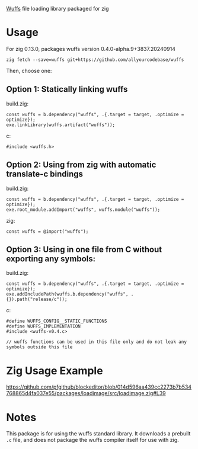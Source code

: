[Wuffs](https://github.com/google/wuffs) file loading library packaged for zig

# Usage

For zig 0.13.0, packages wuffs version 0.4.0-alpha.9+3837.20240914

```
zig fetch --save=wuffs git+https://github.com/allyourcodebase/wuffs
```

Then, choose one:

## Option 1: Statically linking wuffs

build.zig:

```
const wuffs = b.dependency("wuffs", .{.target = target, .optimize = optimize});
exe.linkLibrary(wuffs.artifact("wuffs"));
```

c:

```
#include <wuffs.h>
```

## Option 2: Using from zig with automatic translate-c bindings

build.zig:

```
const wuffs = b.dependency("wuffs", .{.target = target, .optimize = optimize});
exe.root_module.addImport("wuffs", wuffs.module("wuffs"));
```

zig:

```
const wuffs = @import("wuffs");
```

## Option 3: Using in one file from C without exporting any symbols:

build.zig:

```
const wuffs = b.dependency("wuffs", .{.target = target, .optimize = optimize});
exe.addIncludePath(wuffs.b.dependency("wuffs", .{}).path("release/c"));
```

c:

```
#define WUFFS_CONFIG__STATIC_FUNCTIONS
#define WUFFS_IMPLEMENTATION
#include <wuffs-v0.4.c>

// wuffs functions can be used in this file only and do not leak any symbols outside this file
```

# Zig Usage Example

https://github.com/pfgithub/blockeditor/blob/014d596aa439cc2273b7b534768865d4fa037e55/packages/loadimage/src/loadimage.zig#L39

# Notes

This package is for using the wuffs standard library. It downloads a prebuilt `.c` file, and does not package the wuffs compiler itself for use with zig.

